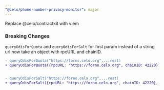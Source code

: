 ```yaml
---
"@celo/phone-number-privacy-monitor": major
---
```


Replace @celo/contractkit with viem


### Breaking Changes 

`queryOdisForQuota` and `queryOdisForSalt` for first param instead of a string url now take an object with rpcURL and chainID. 

```diff
- queryOdisForQuota("https://forno.celo.org",...rest)
+ queryOdisForQuota({rpcURL: "https://forno.celo.org", chainID: 42220},...rest)


- queryOdisForSalt("https://forno.celo.org",...rest)
+ queryOdisForSalt({rpcURL: "https://forno.celo.org", chainID: 42220},...rest)
```